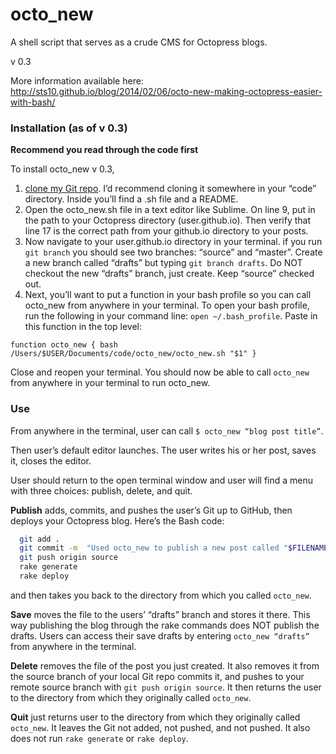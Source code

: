 octo_new
========

A shell script that serves as a crude CMS for Octopress blogs. 

v 0.3

More information available here: http://sts10.github.io/blog/2014/02/06/octo-new-making-octopress-easier-with-bash/

### Installation (as of v 0.3)

**Recommend you read through the code first** 

To install octo_new v 0.3, 

1. [clone my Git repo](https://github.com/sts10/octo_new). I’d recommend cloning it somewhere in your “code” directory. Inside you’ll find a .sh file and a README. 
2. Open the octo_new.sh file in a text editor like Sublime. On line 9, put in the path to your Octopress directory (user.github.io). Then verify that line 17 is the correct path from your github.io directory to your posts. 
3. Now navigate to your user.github.io directory in your terminal. if you run ```git branch``` you should see two branches: “source” and “master”. Create a new branch called “drafts” but typing ```git branch drafts```. Do NOT checkout the new “drafts” branch, just create. Keep “source” checked out.  
4. Next, you’ll want to put a function in your bash profile so you can call octo_new from anywhere in your terminal. To open your bash profile, run the following in your command line: ```open ~/.bash_profile```. Paste in this function in the top level:
```
function octo_new { bash /Users/$USER/Documents/code/octo_new/octo_new.sh "$1" }
```
Close and reopen your terminal. You should now be able to call ```octo_new``` from anywhere in your terminal to run octo_new.


### Use

From anywhere in the terminal, user can call ```$ octo_new “blog post title”```.

Then user’s default editor launches. The user writes his or her post, saves it, closes the editor. 

User should return to the open terminal window and user will find a menu with three choices: publish, delete, and quit. 

**Publish** adds, commits, and pushes the user’s Git up to GitHub, then deploys your Octopress blog. Here’s the Bash code:

``` bash
  git add .
  git commit -m  "Used octo_new to publish a new post called "$FILENAME"." 
  git push origin source
  rake generate
  rake deploy 
```
and then takes you back to the directory from which you called ```octo_new```.

**Save** moves the file to the users’ “drafts” branch and stores it there. This way publishing the blog through the rake commands does NOT publish the drafts. Users can access their save drafts by entering ```octo_new “drafts”``` from anywhere in the terminal. 

**Delete** removes the file of the post you just created. It also removes it from the source branch of your local Git repo commits it, and pushes to your remote source branch with ```git push origin source```. It then returns the user to the directory from which they originally called ```octo_new```.

**Quit** just returns user to the directory from which they originally called ```octo_new```. It leaves the Git not added, not pushed, and not pushed. It also does not run ```rake generate``` or ```rake deploy```.